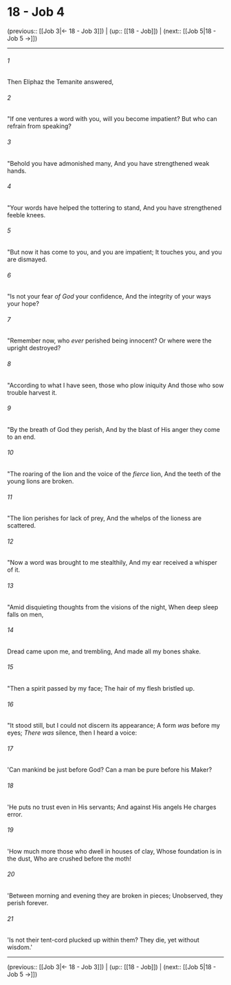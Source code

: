 # 18 - Job 4

(previous:: [[Job 3|← 18 - Job 3]]) | (up:: [[18 - Job]]) | (next:: [[Job 5|18 - Job 5 →]])

***


###### 1 
Then Eliphaz the Temanite answered, 

###### 2 
"If one ventures a word with you, will you become impatient? But who can refrain from speaking? 

###### 3 
"Behold you have admonished many, And you have strengthened weak hands. 

###### 4 
"Your words have helped the tottering to stand, And you have strengthened feeble knees. 

###### 5 
"But now it has come to you, and you are impatient; It touches you, and you are dismayed. 

###### 6 
"Is not your fear _of God_ your confidence, And the integrity of your ways your hope? 

###### 7 
"Remember now, who _ever_ perished being innocent? Or where were the upright destroyed? 

###### 8 
"According to what I have seen, those who plow iniquity And those who sow trouble harvest it. 

###### 9 
"By the breath of God they perish, And by the blast of His anger they come to an end. 

###### 10 
"The roaring of the lion and the voice of the _fierce_ lion, And the teeth of the young lions are broken. 

###### 11 
"The lion perishes for lack of prey, And the whelps of the lioness are scattered. 

###### 12 
"Now a word was brought to me stealthily, And my ear received a whisper of it. 

###### 13 
"Amid disquieting thoughts from the visions of the night, When deep sleep falls on men, 

###### 14 
Dread came upon me, and trembling, And made all my bones shake. 

###### 15 
"Then a spirit passed by my face; The hair of my flesh bristled up. 

###### 16 
"It stood still, but I could not discern its appearance; A form _was_ before my eyes; _There was_ silence, then I heard a voice: 

###### 17 
'Can mankind be just before God? Can a man be pure before his Maker? 

###### 18 
'He puts no trust even in His servants; And against His angels He charges error. 

###### 19 
'How much more those who dwell in houses of clay, Whose foundation is in the dust, Who are crushed before the moth! 

###### 20 
'Between morning and evening they are broken in pieces; Unobserved, they perish forever. 

###### 21 
'Is not their tent-cord plucked up within them? They die, yet without wisdom.'

***

(previous:: [[Job 3|← 18 - Job 3]]) | (up:: [[18 - Job]]) | (next:: [[Job 5|18 - Job 5 →]])
